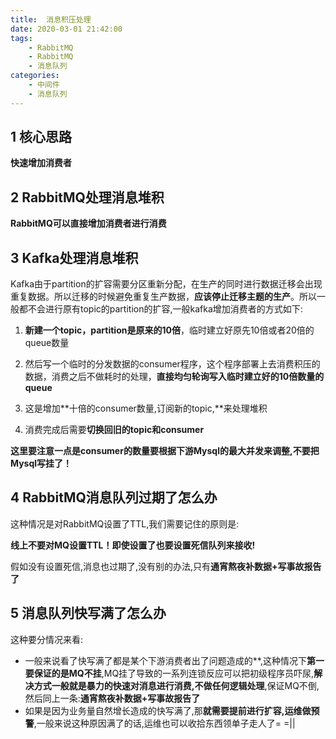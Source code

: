 ```yaml
---
title:  消息积压处理
date: 2020-03-01 21:42:00
tags:
    - RabbitMQ
    - RabbitMQ
    - 消息队列
categories:
    - 中间件
    - 消息队列
---
```

## 1 核心思路

**快速增加消费者**

## 2 RabbitMQ处理消息堆积

**RabbitMQ可以直接增加消费者进行消费**



## 3 Kafka处理消息堆积

Kafka由于partition的扩容需要分区重新分配，在生产的同时进行数据迁移会出现重复数据。所以迁移的时候避免重复生产数据，**应该停止迁移主题的生产**。所以一般都不会进行原有topic的partition的扩容,一般kafka增加消费者的方式如下:

1. **新建一个topic，partition是原来的10倍**，临时建立好原先10倍或者20倍的queue数量

2. 然后写一个临时的分发数据的consumer程序，这个程序部署上去消费积压的数据，消费之后不做耗时的处理，**直接均匀轮询写入临时建立好的10倍数量的queue**

3. 这是增加**十倍的consumer数量,订阅新的topic,**来处理堆积

4. 消费完成后需要**切换回旧的topic和consumer**

   

**这里要注意一点是consumer的数量要根据下游Mysql的最大并发来调整,不要把Mysql写挂了！**



## 4 RabbitMQ消息队列过期了怎么办

这种情况是对RabbitMQ设置了TTL,我们需要记住的原则是:

**线上不要对MQ设置TTL！即使设置了也要设置死信队列来接收!**

假如没有设置死信,消息也过期了,没有别的办法,只有**通宵熬夜补数据+写事故报告了**



## 5 消息队列快写满了怎么办

这种要分情况来看:

- 一般来说看了快写满了都是某个下游消费者出了问题造成的**,这种情况下**第一要保证的是MQ不挂**,MQ挂了导致的一系列连锁反应可以把初级程序员吓尿,**解决方式一般就是暴力的快速对消息进行消费,不做任何逻辑处理**,保证MQ不倒,然后同上一条:**通宵熬夜补数据+写事故报告了**
- 如果是因为业务量自然增长造成的快写满了,那**就需要提前进行扩容,运维做预警**,一般来说这种原因满了的话,运维也可以收拾东西领单子走人了= =||









